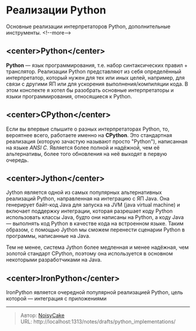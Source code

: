 # Реализации Python


Основные реализации интерпретаторов Python, дополнительные инструменты.
&lt;!--more--&gt;
## &lt;center&gt;Python&lt;/center&gt;
**Python** — язык программирования, т.е. набор синтаксических правил &#43; транслятор. Реализации Python представляют из себя определённый интерпретатор, который нужен для тех или иных целей, например, для связи с другими ЯП или для ускорения выполнения/компиляции кода. В этом конспекте я хотел бы разобрать основные интерпретаторы и языки программирования, относящиеся к Python.

## &lt;center&gt;CPython&lt;/center&gt;
Если вы впервые слышите о разных интерпретаторах Python, то, вероятнее всего, работаете именно на **CPython**. Это стандартная реализация (которую зачастую называют просто &#34;Python&#34;), написанная на языке *ANSI C*. Является более полной и надёжной, чем её альтернативы, более того обновления на неё выходят в первую очередь.

## &lt;center&gt;Jython&lt;/center&gt;
Jython является одной из самых популярных альтернативных реализаций Python, направленная на интеграцию с ЯП Java. Она генерирует байт-код Java для запуска на JVM (java virtual machine) и включает поддержку интеграции, которая разрешает коду Python использовать классы Java, будто они написаны на Python, а коду Java — выполнять код Python в качестве кода на встроенном языке. Таким образом, с помощью Jython мы сможем перенести сценарии Python в программы, написанные на Java.  

Тем не менее, система Jython более медленная и менее надёжная, чем золотой стандарт CPython, поэтому она используется в основном некоторыми разработчиками на Java.

## &lt;center&gt;IronPython&lt;/center&gt;
IronPython является очередной популярной реализацией Python, цель которой — интеграция с приложениями 

---

> Автор: [NoisyCake](https://t.me/noisycake)  
> URL: http://localhost:1313/notes/drafts/python_implementations/  

